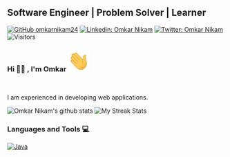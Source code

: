 ## Software Engineer | Problem Solver | Learner

[![GitHub omkarnikam24](https://img.shields.io/github/followers/omkarnikam24?label=follow&style=social)](https://github.com/omkarnikam24)
[![Linkedin: Omkar Nikam](https://img.shields.io/badge/-Omkar%20Nikam-blue?style=flat-square&logo=Linkedin&logoColor=white&link=https://www.linkedin.com/in/omkarnikam24/)](https://www.linkedin.com/in/omkarnikam24/)
[![Twitter: Omkar Nikam](https://img.shields.io/twitter/follow/omkarnikam24?style=social)](https://twitter.com/omkarnikam24)
![Visitors](https://visitor-badge.glitch.me/badge?page_id=omkarnikam24&left_color=gray&right_color=blue)

### Hi 🙋🏻 , I'm Omkar <img src="https://raw.githubusercontent.com/ABSphreak/ABSphreak/master/gifs/Hi.gif" width="50px">
</br>

I am experienced in developing web applications.

![Omkar Nikam's github stats](https://github-readme-stats.vercel.app/api?username=omkarnikam24&show_icons=true&theme=calm)
![My Streak Stats](https://github-readme-streak-stats.herokuapp.com/?user=omkarnikam24&theme=tokyonight)


### Languages and Tools :computer:

[![Java](https://img.shields.io/badge/Java-orange?style=flat&logo=java&logoColor=white&link=https://github.com/omkarnikam24)](https://github.com/omkarnikam24)
